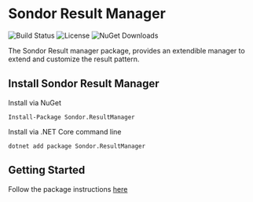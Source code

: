 # Sondor Result Manager
![Build Status](https://dev.azure.com/sondortechnology/Sondor%20Infrastructure/_apis/build/status%2Fsondor-dev.sondor-result-manager-package?repoName=sondor-dev%2Fsondor-result-manager-package&branchName=master)
![License](https://img.shields.io/github/license/sondor-dev/sondor-result-manager-package)
![NuGet Downloads](https://img.shields.io/nuget/dt/Sondor.resultManager)

The Sondor Result manager package, provides an extendible manager to extend and customize the result pattern.

## Install Sondor Result Manager
Install via NuGet
```cli
Install-Package Sondor.ResultManager
```
Install via .NET Core command line
```cli
dotnet add package Sondor.ResultManager
```

## Getting Started
Follow the package instructions [here](/Sondor.ResultManager/README.md)